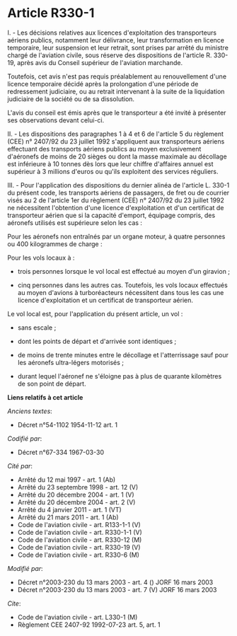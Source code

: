 # Article R330-1

I. - Les décisions relatives aux licences d'exploitation des transporteurs aériens publics, notamment leur délivrance, leur
transformation en licence temporaire, leur suspension et leur retrait, sont prises par arrêté du ministre chargé de
l'aviation civile, sous réserve des dispositions de l'article R. 330-19, après avis du Conseil supérieur de l'aviation
marchande.

Toutefois, cet avis n'est pas requis préalablement au renouvellement d'une licence temporaire décidé après la prolongation
d'une période de redressement judiciaire, ou au retrait intervenant à la suite de la liquidation judiciaire de la société ou
de sa dissolution.

L'avis du conseil est émis après que le transporteur a été invité à présenter ses observations devant celui-ci.

II. - Les dispositions des paragraphes 1 à 4 et 6 de l'article 5 du règlement (CEE) n° 2407/92 du 23 juillet 1992
s'appliquent aux transporteurs aériens effectuant des transports aériens publics au moyen exclusivement d'aéronefs de moins
de 20 sièges ou dont la masse maximale au décollage est inférieure à 10 tonnes dès lors que leur chiffre d'affaires annuel
est supérieur à 3 millions d'euros ou qu'ils exploitent des services réguliers.

III. - Pour l'application des dispositions du dernier alinéa de l'article L. 330-1 du présent code, les transports aériens de
passagers, de fret ou de courrier visés au 2 de l'article 1er du règlement (CEE) n° 2407/92 du 23 juillet 1992 ne nécessitent
l'obtention d'une licence d'exploitation et d'un certificat de transporteur aérien que si la capacité d'emport, équipage
compris, des aéronefs utilisés est supérieure selon les cas :

Pour les aéronefs non entraînés par un organe moteur, à quatre personnes ou 400 kilogrammes de charge :

Pour les vols locaux à :

- trois personnes lorsque le vol local est effectué au moyen d'un giravion ;

- cinq personnes dans les autres cas. Toutefois, les vols locaux effectués au moyen d'avions à turboréacteurs nécessitent
dans tous les cas une licence d'exploitation et un certificat de transporteur aérien.

Le vol local est, pour l'application du présent article, un vol :

- sans escale ;

- dont les points de départ et d'arrivée sont identiques ;

- de moins de trente minutes entre le décollage et l'atterrissage sauf pour les aéronefs ultra-légers motorisés ;

- durant lequel l'aéronef ne s'éloigne pas à plus de quarante kilomètres de son point de départ.

**Liens relatifs à cet article**

_Anciens textes_:

  - Décret n°54-1102 1954-11-12 art. 1

_Codifié par_:

  - Décret n°67-334 1967-03-30

_Cité par_:

  - Arrêté du 12 mai 1997 - art. 1 (Ab)
  - Arrêté du 23 septembre 1998 - art. 12 (V)
  - Arrêté du 20 décembre 2004 - art. 1 (V)
  - Arrêté du 20 décembre 2004 - art. 2 (V)
  - Arrêté du 4 janvier 2011 - art. 1 (VT)
  - Arrêté du 21 mars 2011 - art. 1 (Ab)
  - Code de l'aviation civile - art. R133-1-1 (V)
  - Code de l'aviation civile - art. R330-1-1 (V)
  - Code de l'aviation civile - art. R330-12 (M)
  - Code de l'aviation civile - art. R330-19 (V)
  - Code de l'aviation civile - art. R330-6 (M)

_Modifié par_:

  - Décret n°2003-230 du 13 mars 2003 - art. 4 () JORF 16 mars 2003
  - Décret n°2003-230 du 13 mars 2003 - art. 7 (V) JORF 16 mars 2003

_Cite_:

  - Code de l'aviation civile - art. L330-1 (M)
  - Règlement CEE 2407-92 1992-07-23 art. 5, art. 1
